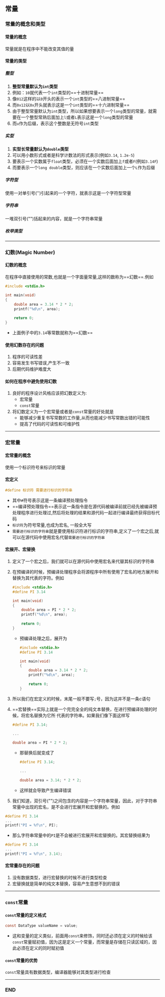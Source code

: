 ## 常量



### 常量的概念和类型



#### 常量的概念

常量就是在程序中不能改变其值的量



#### 常量的类型



##### 整型

1. **整型常量默认为`int`类型**
2. 例如：`10`就代表一个`int`类型的==十进制常量==
3. 像`012`这样的以`0`开头的表示一个`int`类型的==八进制常量==
4. 而`0x12`以`0x`开头就表示这是一个`int`类型的==十六进制常量==
5. 由于整型常量默认为`int`类型，所以如果想要表示一个`long`类型的常量，就需要在一个整型常熟后面加上`l`或者`L`表示这是一个`long`类型的常量
6. 而`u`作为后缀，表示这个整数是无符号`int`类型



##### 实型

1. **实型长常量默认为`double`类型**
2. 可以用小数形式或者是科学计数法的形式表示(例如`3.14`, `1.2e-5`)
3. 要表示一个实数属于`float`类型，必须在一个实数后面加上`f`或者`F`(例如`3.14F`)
4. 而要表示一个`long double`类型，则应该在一个实数后面加上一个`L`作为后缀



##### 字符型

使用一对单引号('')引起来的一个字符，就表示这是一个字符型常量



##### 字符串

一堆双引号("")括起来的内容，就是一个字符串常量



##### 枚举类型

------



### 幻数(Magic Number)



#### 幻数的概念

在程序中直接使用的常数,也就是一个字面量常量,这样的数称为==幻数==.例如

```c
#include <stdio.h>

int main(void)
{
    double area = 3.14 * 2 * 2;
    printf("%d\n", area);
    
    return 0;
}
```

- 上面例子中的`3.14`等常数就称为==幻数==



#### 使用幻数存在的问题

1. 程序的可读性差
2. 容易发生书写错误,产生不一致
3. 后期代码维护难度大



#### 如何在程序中避免使用幻数

1. 良好的程序设计风格应该把幻数定义为:
   - 宏常量
   - `const`常量
2. 将幻数定义为一个宏常量或者是`const`常量的好处就是
   - 能够减少重复书写常数的工作量,从而也能减少书写常数出错的可能性
   - 提高了代码的可读性和可维护性

------



### 宏常量



#### 宏常量的概念

使用一个标识符号来标识的常量



#### 宏定义

```c
#define 标识符 需要进行标识的字符串
```

- 其中`#`符号表示这是一条编译预处理指令
- ==编译预处理指令==表示这一条指令是在源代码被编译前就已经先被编译预处理程序进行处理过,然后将处理的结果和源代码一起进行编译最终获得目标代码
- `标识符`为符号常量,也成为宏名, 一般全大写
- `需要进行标识的字符串`就是要使用标识符进行标识的字符串,定义了一个宏之后,就可以在源代码中使用宏名代替`需要进行标识的字符串`



#### 宏展开、宏替换

1. 定义了一个宏之后，我们就可以在源代码中使用宏名来代替其标识的字符串

2. 在预编译的时候，预编译处理程序会将源程序中所有使用了宏名的地方展开和替换为其代表的字符。例如

   ```c
   #include <stdio.h>
   #define PI 3.14
   
   int main(void)
   {
       double area = PI * 2 * 2;
       printf("%d\n", area);
       
       return 0;
   }
   ```

   - 预编译处理之后，展开为

     ```c
     #include <stdio.h>
     #define PI 3.14
     
     int main(void)
     {
         double area = 3.14 * 2 * 2;
         printf("%d\n", area);
         
         return 0;
     }
     ```

     

3. 所以我们在宏定义的时候，末尾一般不要写`;`号，因为这并不是一条c语句

4. ==宏替换==实际上就是一个完完全全的纯文本替换，在进行预编译处理的时候，将宏名替换为它所 代表的字符串。如果我们像下面这样写

   ```c
   #define PI 3.14;
   
   ...
       
   double area = PI * 2 * 2;
   ```

   - 那替换后就变成了

     ```c
     #define PI 3.14;
     
     ...
         
     double area = 3.14; * 2 * 2;
     ```

   - 这样就会导致产生编译错误

5. 我们知道，双引号("")之间包含的内容是一个字符串常量，因此，对于字符串常量中出现的宏名，是不会进行宏展开和宏替换的。例如

```c
#define PI 3.14
...
printf("PI = %f\n", PI);
```

- 那么字符串常量中的`PI`是不会被进行宏展开和宏替换的。其宏替换结果为

```c
#define PI 3.14
...
printf("PI = %f\n", 3.14);
```





#### 宏常量存在的问题

1. 没有数据类型，进行宏替换的时候不进行类型检查
2. 宏替换就是简单的纯文本替换，容易产生意想不到的错误

------



### `const`常量



#### `const`常量的定义格式

```c
const DataType valueName = value;
```

- 这和变量的定义类似，前面用`const`来修饰，同时还必须在定义的时候给该`const`常量赋初值，因为这是定义一个常量，而常量是存储在只读区域的，因此必须在定义的同时赋初值



#### `const`常量的优势

`const`常量具有数据类型，编译器能够对其类型进行检查

------



### END

